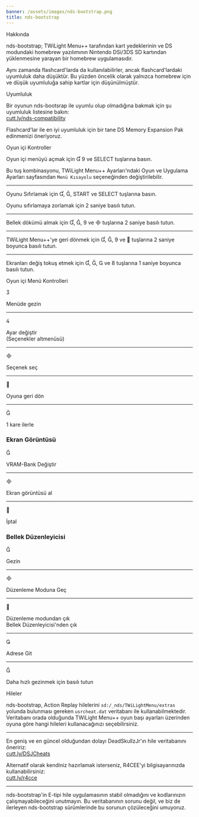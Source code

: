 ```yaml
---
banner: /assets/images/nds-bootstrap.png
title: nds-bootstrap
---
```


<div id="about" class="section-title">Hakkında</div>
<div class="section-body">
    <p>
        nds-bootstrap; TWiLight Menu++ tarafından kart yedeklerinin ve DS modundaki homebrew yazılımının Nintendo DSi/3DS SD kartından yüklenmesine yarayan bir homebrew uygulamasıdır.
    </p>
    <p>
        Aynı zamanda flashcard'larda da kullanılabilirler, ancak flashcard'lardaki uyumluluk daha düşüktür. Bu yüzden öncelik olarak yalnızca homebrew için ve düşük uyumluluğa sahip kartlar için düşünülmüştür.
    </p>
</div>

<div id="compatibility" class="section-title">Uyumluluk</div>
<div class="section-body">
    <p>
        Bir oyunun nds-bootsrap ile uyumlu olup olmadığına bakmak için şu uyumluluk listesine bakın: <br><a href="https://cutt.ly/nds-compatibility">cutt.ly/nds-compatibility</a>
    </p>
    <p>
        Flashcard'lar ile en iyi uyumluluk için bir tane DS Memory Expansion Pak edinmenizi öneriyoruz.
    </p>
</div>

<div id="controls" class="section-title">Oyun içi Kontroller</div>
<div class="section-body">
    <p>
        Oyun içi menüyü açmak için &#xE004; &#xE07A; ve SELECT tuşlarına basın.
    </p>
    <p>
        Bu tuş kombinasyonu, TWiLight Menu++ Ayarları'ndaki Oyun ve Uygulama Ayarları sayfasından <code>Menü Kısayolu</code> seçeneğinden değiştirilebilir.
    </p>
    <hr>
    <p>
        Oyunu Sıfırlamak için &#xE004;, &#xE005;, START ve SELECT tuşlarına basın.
    </p>
    <p>
        Oyunu sıfırlamaya zorlamak için 2 saniye basılı tutun.
    </p>
    <hr>
    <p>
        Bellek dökümü almak için &#xE004;, &#xE005;, &#xE07A; ve &#xE000; tuşlarına 2 saniye basılı tutun.
    </p>
    <hr>
    <p>
        TWiLight Menu++'ye geri dönmek için &#xE004;, &#xE005;, &#xE07A; ve &#xE001; tuşlarına 2 saniye boyunca basılı tutun.
    </p>
    <hr>
    <p>
        Ekranları değiş tokuş etmek için &#xE004;, &#xE005;, &#xE002; ve &#xE079; tuşlarına 1 saniye boyunca basılı tutun.
    </p>
</div>

<div id="menu-controls" class="section-title">Oyun içi Menü Kontrolleri</div>
<div class="section-body">
    <div class="button-action-group">
        <p class="button-action button">&#xE07D;</p>
        <p class="button-action-text">Menüde gezin</p>
    </div>
    <hr>
    <div class="button-action-group">
        <p class="button-action button">&#xE07E;</p>
        <p class="button-action-text">Ayar değiştir<br>(Seçenekler altmenüsü)</p>
    </div>
    <hr>
    <div class="button-action-group">
        <p class="button-action button">&#xE000;</p>
        <p class="button-action-text">Seçenek seç</p>
    </div>
    <hr>
    <div class="button-action-group">
        <p class="button-action button">&#xE001;</p>
        <p class="button-action-text">Oyuna geri dön</p>
    </div>
    <hr>
    <div class="button-action-group">
        <p class="button-action button">&#xE005;</p>
        <p class="button-action-text">1 kare ilerle</p>
    </div>
    <h3>Ekran Görüntüsü</h3>
    <div class="button-action-group">
        <p class="button-action button">&#xE006;</p>
        <p class="button-action-text">VRAM-Bank Değiştir</p>
    </div>
    <hr>
    <div class="button-action-group">
        <p class="button-action button">&#xE000;</p>
        <p class="button-action-text">Ekran görüntüsü al</p>
    </div>
    <hr>
    <div class="button-action-group">
        <p class="button-action button">&#xE001;</p>
        <p class="button-action-text">İptal</p>
    </div>
    <h3>Bellek Düzenleyicisi</h3>
    <div class="button-action-group">
        <p class="button-action button">&#xE006;</p>
        <p class="button-action-text">Gezin</p>
    </div>
    <hr>
    <div class="button-action-group">
        <p class="button-action button">&#xE000;</p>
        <p class="button-action-text">Düzenleme Moduna Geç</p>
    </div>
    <hr>
    <div class="button-action-group">
        <p class="button-action button">&#xE001;</p>
        <p class="button-action-text">Düzenleme modundan çık<br>Bellek Düzenleyicisi'nden çık</p>
    </div>
    <hr>
    <div class="button-action-group">
        <p class="button-action button">&#xE003;</p>
        <p class="button-action-text">Adrese Git</p>
    </div>
    <hr>
    <div class="button-action-group">
        <p class="button-action button">&#xE005;</p>
        <p class="button-action-text">Daha hızlı gezinmek için basılı tutun</p>
    </div>
</div>

<div id="cheats" class="section-title">Hileler</div>
<div class="section-body">
    <p>
        nds-bootstrap, Action Replay hilelerini <code>sd:/_nds/TWiLightMenu/extras</code> yolunda bulunması gereken <code>usrcheat.dat</code> veritabanı ile kullanabilmektedir. Veritabanı orada olduğunda TWiLight Menu++ oyun başı ayarları üzerinden oyuna göre hangi hileleri kullanacağınızı seçebilirsiniz.
    </p>
    <hr>
    <p>
        En geniş ve en güncel olduğundan dolayı DeadSkullzJr'ın hile veritabanını öneririz:<br><a href="https://cutt.ly/DSJCheats">cutt.ly/DSJCheats</a>
    </p>
    <p>
        Alternatif olarak kendiniz hazırlamak isterseniz, R4CEE'yi bilgisayarınızda kullanabilirsiniz:<br><a href="https://cutt.ly/r4cce">cutt.ly/r4cce</a>
    </p>
    <hr>
    <p>
        nds-bootstrap'in E-tipi hile uygulamasının stabil olmadığını ve kodlarınızın çalışmayabileceğini unutmayın. Bu veritabanının sorunu değil, ve biz de ilerleyen nds-bootstrap sürümlerinde bu sorunun çözüleceğini umuyoruz.
    </p>
</div>
